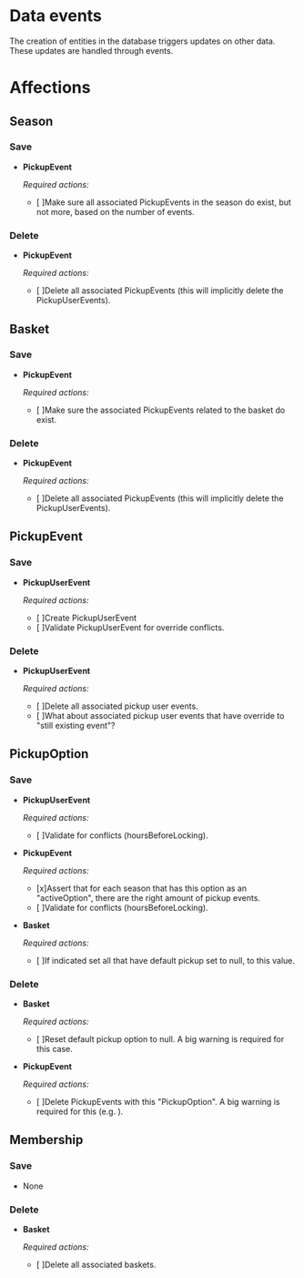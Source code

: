 # Data events

The creation of entities in the database triggers updates on other data. These updates are handled
through events.


# Affections
## Season
### Save
- **PickupEvent**

  *Required actions:*
  - [ ]Make sure all associated PickupEvents in the season do exist, but not more, based on the number of events.

### Delete
- **PickupEvent**

  *Required actions:*
  - [ ]Delete all associated PickupEvents (this will implicitly delete the PickupUserEvents).

## Basket
### Save
- **PickupEvent**

  *Required actions:*  
  - [ ]Make sure the associated PickupEvents related to the basket do exist.

### Delete
- **PickupEvent**

  *Required actions:*
  - [ ]Delete all associated PickupEvents (this will implicitly delete the PickupUserEvents).

## PickupEvent
### Save
- **PickupUserEvent**

  *Required actions:*
  - [ ]Create PickupUserEvent
  - [ ]Validate PickupUserEvent for override conflicts.
### Delete
- **PickupUserEvent**

  *Required actions:*
  - [ ]Delete all associated pickup user events.
  - [ ]What about associated pickup user events that have  override to "still existing event"?

## PickupOption
### Save
- **PickupUserEvent**

  *Required actions:*
  - [ ]Validate for conflicts (hoursBeforeLocking).

- **PickupEvent**

  *Required actions:*
  - [x]Assert that for each season that has this option as an "activeOption", there are the right amount of pickup events.
  - [ ]Validate for conflicts (hoursBeforeLocking).
- **Basket**

  *Required actions:*  
  - [ ]If indicated set all that have default pickup set to null, to this value.

### Delete
- **Basket**

  *Required actions:*
  - [ ]Reset default pickup option to null. A big warning is required for this case.

- **PickupEvent**

  *Required actions:*
  - [ ]Delete PickupEvents with this "PickupOption". A big warning is required for this (e.g. ).

## Membership
### Save
- None

### Delete
- **Basket**

  *Required actions:*
  - [ ]Delete all associated baskets.
